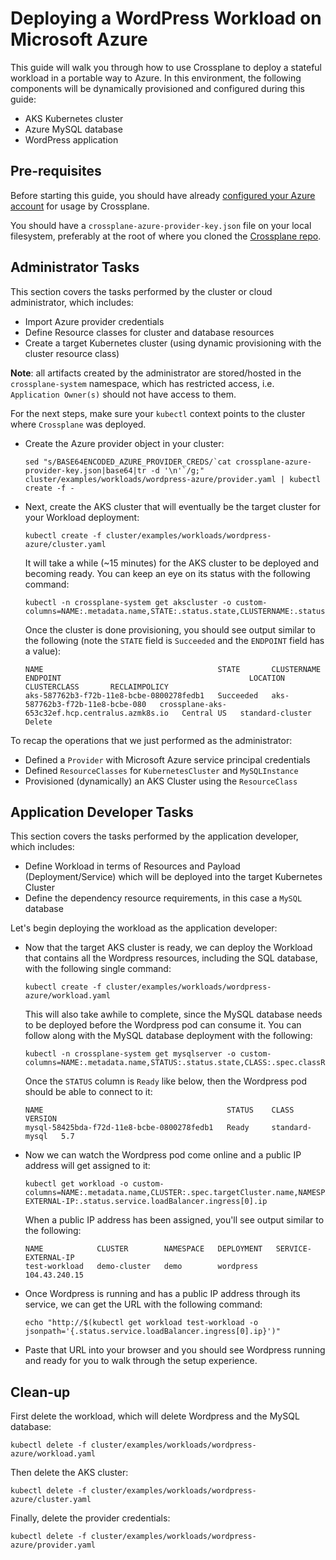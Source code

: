 # Deploying a WordPress Workload on Microsoft Azure

This guide will walk you through how to use Crossplane to deploy a stateful workload in a portable way to Azure.
In this environment, the following components will be dynamically provisioned and configured during this guide:

* AKS Kubernetes cluster
* Azure MySQL database
* WordPress application

## Pre-requisites

Before starting this guide, you should have already [configured your Azure account](../../cloud-providers/azure/azure-provider.md) for usage by Crossplane.

You should have a `crossplane-azure-provider-key.json` file on your local filesystem, preferably at the root of where you cloned the [Crossplane repo](https://github.com/crossplaneio/crossplane).

## Administrator Tasks

This section covers the tasks performed by the cluster or cloud administrator, which includes:

- Import Azure provider credentials
- Define Resource classes for cluster and database resources
- Create a target Kubernetes cluster (using dynamic provisioning with the cluster resource class)

**Note**: all artifacts created by the administrator are stored/hosted in the `crossplane-system` namespace, which has
restricted access, i.e. `Application Owner(s)` should not have access to them.

For the next steps, make sure your `kubectl` context points to the cluster where `Crossplane` was deployed.

- Create the Azure provider object in your cluster:

    ```console
    sed "s/BASE64ENCODED_AZURE_PROVIDER_CREDS/`cat crossplane-azure-provider-key.json|base64|tr -d '\n'`/g;" cluster/examples/workloads/wordpress-azure/provider.yaml | kubectl create -f -
    ```

- Next, create the AKS cluster that will eventually be the target cluster for your Workload deployment:

    ```console
    kubectl create -f cluster/examples/workloads/wordpress-azure/cluster.yaml
    ```

    It will take a while (~15 minutes) for the AKS cluster to be deployed and becoming ready. You can keep an eye on its status with the following command:

    ```console
    kubectl -n crossplane-system get akscluster -o custom-columns=NAME:.metadata.name,STATE:.status.state,CLUSTERNAME:.status.clusterName,ENDPOINT:.status.endpoint,LOCATION:.spec.location,CLUSTERCLASS:.spec.classRef.name,RECLAIMPOLICY:.spec.reclaimPolicy
    ```

    Once the cluster is done provisioning, you should see output similar to the following (note the `STATE` field is `Succeeded` and the `ENDPOINT` field has a value):

    ```console
    NAME                                       STATE       CLUSTERNAME                       ENDPOINT                                          LOCATION     CLUSTERCLASS       RECLAIMPOLICY
    aks-587762b3-f72b-11e8-bcbe-0800278fedb1   Succeeded   aks-587762b3-f72b-11e8-bcbe-080   crossplane-aks-653c32ef.hcp.centralus.azmk8s.io   Central US   standard-cluster   Delete
    ```

To recap the operations that we just performed as the administrator:

- Defined a `Provider` with Microsoft Azure service principal credentials
- Defined `ResourceClasses` for `KubernetesCluster` and `MySQLInstance`
- Provisioned (dynamically) an AKS Cluster using the `ResourceClass`

## Application Developer Tasks

This section covers the tasks performed by the application developer, which includes:

- Define Workload in terms of Resources and Payload (Deployment/Service) which will be deployed into the target Kubernetes Cluster
- Define the dependency resource requirements, in this case a `MySQL` database

Let's begin deploying the workload as the application developer:

- Now that the target AKS cluster is ready, we can deploy the Workload that contains all the Wordpress resources, including the SQL database, with the following single command:

    ```console
    kubectl create -f cluster/examples/workloads/wordpress-azure/workload.yaml
    ```

    This will also take awhile to complete, since the MySQL database needs to be deployed before the Wordpress pod can consume it.
    You can follow along with the MySQL database deployment with the following:

    ```console
    kubectl -n crossplane-system get mysqlserver -o custom-columns=NAME:.metadata.name,STATUS:.status.state,CLASS:.spec.classRef.name,VERSION:.spec.version
    ```

    Once the `STATUS` column is `Ready` like below, then the Wordpress pod should be able to connect to it:

    ```console
    NAME                                         STATUS    CLASS            VERSION
    mysql-58425bda-f72d-11e8-bcbe-0800278fedb1   Ready     standard-mysql   5.7
    ```

- Now we can watch the Wordpress pod come online and a public IP address will get assigned to it:

    ```console
    kubectl get workload -o custom-columns=NAME:.metadata.name,CLUSTER:.spec.targetCluster.name,NAMESPACE:.spec.targetNamespace,DEPLOYMENT:.spec.targetDeployment.metadata.name,SERVICE-EXTERNAL-IP:.status.service.loadBalancer.ingress[0].ip
    ```

    When a public IP address has been assigned, you'll see output similar to the following:

    ```console
    NAME            CLUSTER        NAMESPACE   DEPLOYMENT   SERVICE-EXTERNAL-IP
    test-workload   demo-cluster   demo        wordpress    104.43.240.15
    ```

- Once Wordpress is running and has a public IP address through its service, we can get the URL with the following command:

    ```console
    echo "http://$(kubectl get workload test-workload -o jsonpath='{.status.service.loadBalancer.ingress[0].ip}')"
    ```

- Paste that URL into your browser and you should see Wordpress running and ready for you to walk through the setup experience.

## Clean-up

First delete the workload, which will delete Wordpress and the MySQL database:

```console
kubectl delete -f cluster/examples/workloads/wordpress-azure/workload.yaml
```

Then delete the AKS cluster:

```console
kubectl delete -f cluster/examples/workloads/wordpress-azure/cluster.yaml
```

Finally, delete the provider credentials:

```console
kubectl delete -f cluster/examples/workloads/wordpress-azure/provider.yaml
```
